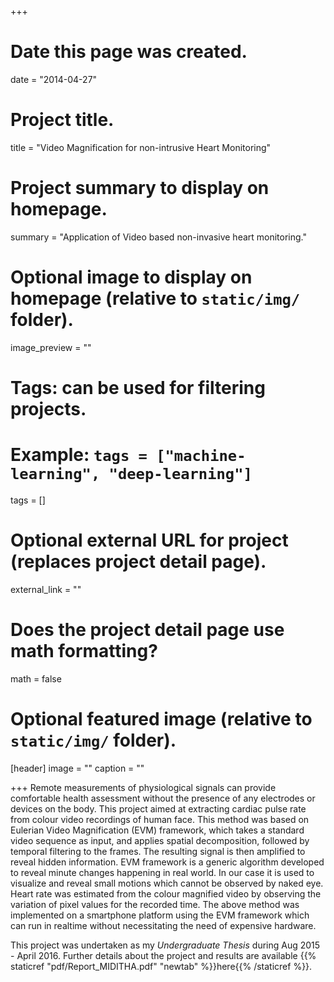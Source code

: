 +++
# Date this page was created.
date = "2014-04-27"

# Project title.
title = "Video Magnification for non-intrusive Heart Monitoring"

# Project summary to display on homepage.
summary = "Application of Video based non-invasive heart monitoring."

# Optional image to display on homepage (relative to `static/img/` folder).
image_preview = ""

# Tags: can be used for filtering projects.
# Example: `tags = ["machine-learning", "deep-learning"]`
tags = []

# Optional external URL for project (replaces project detail page).
external_link = ""

# Does the project detail page use math formatting?
math = false

# Optional featured image (relative to `static/img/` folder).
[header]
image = ""
caption = ""

+++
Remote measurements of physiological signals can provide comfortable health assessment without the presence of any electrodes or devices on the body. This project aimed at extracting cardiac pulse rate from colour video recordings of human face. This method was based on Eulerian Video Magnification (EVM) framework, which takes a standard video sequence as input, and applies spatial decomposition, followed by temporal filtering to the frames. The resulting signal is then amplified to reveal hidden information. EVM framework is a generic algorithm developed to reveal minute changes happening in real world. In our case it is used to visualize and reveal small motions which cannot be observed by naked eye. Heart rate was estimated from the colour magnified video by observing the variation of pixel values for the recorded time. The above method was implemented on a smartphone platform using the EVM framework which can run in realtime without necessitating the need of expensive hardware.

This project was undertaken as my *Undergraduate Thesis* during Aug 2015 - April 2016. Further details about the project and results are available {{% staticref "pdf/Report_MIDITHA.pdf" "newtab" %}}here{{% /staticref %}}.